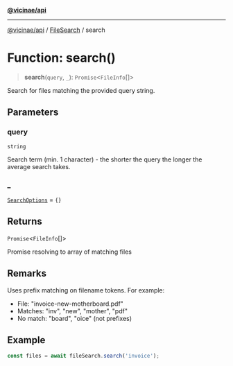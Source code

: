 [**@vicinae/api**](../../../../README.md)

***

[@vicinae/api](../../../../README.md) / [FileSearch](../README.md) / search

# Function: search()

> **search**(`query`, `_`): `Promise`\<`FileInfo`[]\>

Search for files matching the provided query string.

## Parameters

### query

`string`

Search term (min. 1 character) - the shorter the query the longer the average search takes.

### \_

[`SearchOptions`](../type-aliases/SearchOptions.md) = `{}`

## Returns

`Promise`\<`FileInfo`[]\>

Promise resolving to array of matching files

## Remarks

Uses prefix matching on filename tokens. For example:
- File: "invoice-new-motherboard.pdf" 
- Matches: "inv", "new", "mother", "pdf"
- No match: "board", "oice" (not prefixes)

## Example

```typescript
const files = await fileSearch.search('invoice');
```
